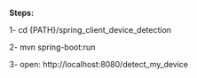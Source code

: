**Steps:**

1- cd {PATH}/spring_client_device_detection

2- mvn spring-boot:run

3- open: http://localhost:8080/detect_my_device

